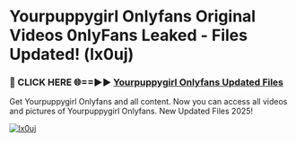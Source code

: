 # Yourpuppygirl Onlyfans Original Videos 0nlyFans Leaked - Files Updated! (lx0uj)

<h3>🔴 CLICK HERE 🌐==►► <a href="https://tinyurl.com/2m67pmp6" rel="nofollow">Yourpuppygirl Onlyfans Updated Files</a></h3>

Get Yourpuppygirl Onlyfans and all content. Now you can access all videos and pictures of Yourpuppygirl Onlyfans. New Updated Files 2025!

[![lx0uj](https://i.imgur.com/H4QAA4z.gif)](https://tinyurl.com/2m67pmp6)